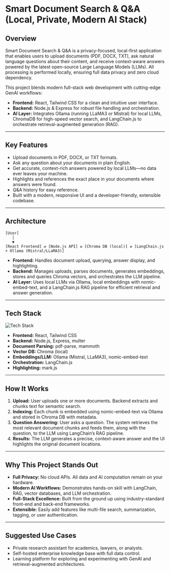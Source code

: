 # Smart Document Search & Q&A (Local, Private, Modern AI Stack)


## Overview

Smart Document Search & Q&A is a privacy-focused, local-first application that enables users to upload documents (PDF, DOCX, TXT), ask natural language questions about their content, and receive context-aware answers powered by the latest open-source Large Language Models (LLMs). All processing is performed locally, ensuring full data privacy and zero cloud dependency.

This project blends modern full-stack web development with cutting-edge GenAI workflows:
- **Frontend:** React, Tailwind CSS for a clean and intuitive user interface.
- **Backend:** Node.js & Express for robust file handling and orchestration.
- **AI Layer:** Integrates Ollama (running LLaMA3 or Mistral) for local LLMs, ChromaDB for high-speed vector search, and LangChain.js to orchestrate retrieval-augmented generation (RAG).

---

## Key Features

- Upload documents in PDF, DOCX, or TXT formats.
- Ask any question about your documents in plain English.
- Get accurate, context-rich answers powered by local LLMs—no data ever leaves your machine.
- Highlights and references the exact place in your documents where answers were found.
- Q&A history for easy reference.
- Built with a modern, responsive UI and a developer-friendly, extensible codebase.

---

## Architecture

```
[User]
   │
   ▼
[React Frontend] ⇄ [Node.js API] ⇄ [Chroma DB (local)] ⇄ [LangChain.js + Ollama (Mistral/LLaMA3)]
```

- **Frontend:** Handles document upload, querying, answer display, and highlighting.
- **Backend:** Manages uploads, parses documents, generates embeddings, stores and queries Chroma vectors, and orchestrates the LLM pipeline.
- **AI Layer:** Uses local LLMs via Ollama, local embeddings with nomic-embed-text, and a LangChain.js RAG pipeline for efficient retrieval and answer generation.

---

## Tech Stack

<img src="https://skillicons.dev/icons?i=nextjs,react,nodejs,tailwind,express&theme=dark" alt="Tech Stack" />

- **Frontend:** React, Tailwind CSS
- **Backend:** Node.js, Express, multer
- **Document Parsing:** pdf-parse, mammoth
- **Vector DB:** Chroma (local)
- **Embeddings/LLM:** Ollama (Mistral, LLaMA3), nomic-embed-text
- **Orchestration:** LangChain.js
- **Highlighting:** mark.js

---

## How It Works

1. **Upload:** User uploads one or more documents. Backend extracts and chunks text for semantic search.
2. **Indexing:** Each chunk is embedded using nomic-embed-text via Ollama and stored in Chroma DB with metadata.
3. **Question Answering:** User asks a question. The system retrieves the most relevant document chunks and feeds them, along with the question, to the LLM using LangChain’s RAG pipeline.
4. **Results:** The LLM generates a precise, context-aware answer and the UI highlights the original document locations.

---

## Why This Project Stands Out

- **Full Privacy:** No cloud APIs. All data and AI computation remain on your hardware.
- **Modern AI Workflows:** Demonstrates hands-on skill with LangChain, RAG, vector databases, and LLM orchestration.
- **Full-Stack Excellence:** Built from the ground up using industry-standard front-end and back-end frameworks.
- **Extensible:** Easily add features like multi-file search, summarization, tagging, or user authentication.

---

## Suggested Use Cases

- Private research assistant for academics, lawyers, or analysts.
- Self-hosted enterprise knowledge base with full data control.
- Learning platform for exploring and experimenting with GenAI and retrieval-augmented architectures.
